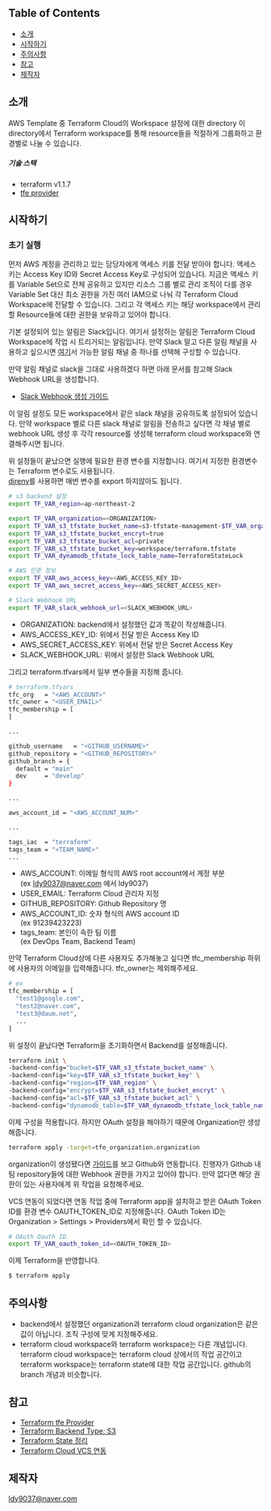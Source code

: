 ## Table of Contents

- [소개](#소개)
- [시작하기](#시작하기)
- [주의사항](#주의사항)
- [참고](#참고)
- [제작자](#제작자)

## 소개

 AWS Template 중 Terraform Cloud의 Workspace 설정에 대한 directory
 이 directory에서 Terraform workspace를 통해 resource들을 적절하게 그룹화하고 환경별로 나눌 수 있습니다.
 
 ##### 기술 스택
 - terraform v1.1.7
 - [tfe provider](https://registry.terraform.io/providers/hashicorp/tfe/latest/docs)
 
## 시작하기

### 초기 실행
먼저 AWS 계정을 관리하고 있는 담당자에게 액세스 키를 전달 받아야 합니다. 액세스 키는 Access Key ID와 Secret Access Key로 구성되어 있습니다. 지금은 액세스 키를 Variable Set으로 전체 공유하고 있지만 리소스 그룹 별로 관리 조직이 다를 경우 Variable Set 대신 최소 권한을 가진 여러 IAM으로 나눠 각 Terraform Cloud Workspace에 전달할 수 있습니다. 그리고 각 액세스 키는 해당 workspace에서 관리할 Resource들에 대한 권한을 보유하고 있어야 합니다. 

기본 설정되어 있는 알림은 Slack입니다. 여기서 설정하는 알림은 Terraform Cloud Workspace에 작업 시 트리거되는 알림입니다. 
만약 Slack 말고 다른 알림 채널을 사용하고 싶으시면 [여기](https://registry.terraform.io/providers/hashicorp/tfe/latest/docs/resources/notification_configuration)서 가능한 알림 채널 중 하나를 선택해 구성할 수 있습니다.

만약 알림 채널로 slack을 그대로 사용하겠다 하면 아래 문서를 참고해 Slack Webhook URL을 생성합니다.  
- [Slack Webhook 생성 가이드](https://emadam.tistory.com/53)

이 알림 설정도 모든 workspace에서 같은 slack 채널을 공유하도록 설정되어 있습니다. 만약 workspace 별로 다른 slack 채널로 알림을 전송하고 싶다면 각 채널 별로 webhook URL 생성 후 각각 resource를 생성해 terraform cloud workspace와 연결해주시면 됩니다. 

위 설정들이 끝났으면 실행에 필요한 환경 변수를 지정합니다. 여기서 지정한 환경변수는 Terraform 변수로도 사용됩니다.    
[direnv](https://emadam.tistory.com/48)를 사용하면 매번 변수를 export 하지않아도 됩니다. 
```sh
# s3 backend 설정
export TF_VAR_region=ap-northeast-2 

export TF_VAR_organization=<ORGANIZATION>
export TF_VAR_s3_tfstate_bucket_name=s3-tfstate-management-$TF_VAR_organization
export TF_VAR_s3_tfstate_bucket_encryt=true
export TF_VAR_s3_tfstate_bucket_acl=private
export TF_VAR_s3_tfstate_bucket_key=workspace/terraform.tfstate
export TF_VAR_dynamodb_tfstate_lock_table_name=TerraformStateLock

# AWS 인증 정보 
export TF_VAR_aws_access_key=<AWS_ACCESS_KEY_ID>
export TF_VAR_aws_secret_access_key=<AWS_SECRET_ACCESS_KEY>

# Slack Webhook URL
export TF_VAR_slack_webhook_url=<SLACK_WEBHOOK_URL>
```
- ORGANIZATION: backend에서 설정했던 값과 똑같이 작성해줍니다. 
- AWS_ACCESS_KEY_ID: 위에서 전달 받은 Access Key ID
- AWS_SECRET_ACCESS_KEY: 위에서 전달 받은 Secret Access Key
- SLACK_WEBHOOK_URL: 위에서 설정한 Slack Webhook URL


그리고 terraform.tfvars에서 일부 변수들을 지정해 줍니다.
```sh
# terraform.tfvars
tfc_org   = "<AWS_ACCOUNT>"
tfc_owner = "<USER_EMAIL>"
tfc_membership = [
]

...

github_username   = "<GITHUB_USERNAME>"
github_repository = "<GITHUB_REPOSITORY>"
github_branch = {
  default = "main"
  dev     = "develop"
}

...

aws_account_id = "<AWS_ACCOUNT_NUM>"

...

tags_iac  = "terraform"
tags_team = "<TEAM_NAME>"
...
```
- AWS_ACCOUNT: 이메일 형식의 AWS root account에서 계정 부분  
(ex ldy9037@naver.com 에서 ldy9037)  
- USER_EMAIL: Terraform Cloud 관리자 지정
- GITHUB_REPOSITORY: Github Repository 명
- AWS_ACCOUNT_ID: 숫자 형식의 AWS account ID  
(ex 91239423223)
- tags_team: 본인이 속한 팀 이름  
(ex DevOps Team, Backend Team) 

만약 Terraform Cloud상에 다른 사용자도 추가해놓고 싶다면 tfc_membership 하위에 사용자의 이메일을 입력해줍니다. tfc_owner는 제외해주세요.
```sh
# ex
tfc_membership = [
  "test1@google.com",
  "test2@naver.com",
  "test3@daum.net",
  ...
]
```

위 설정이 끝났다면 Terraform을 초기화하면서 Backend를 설정해줍니다. 

```sh
terraform init \
-backend-config="bucket=$TF_VAR_s3_tfstate_bucket_name" \
-backend-config="key=$TF_VAR_s3_tfstate_bucket_key" \
-backend-config="region=$TF_VAR_region" \
-backend-config="encrypt=$TF_VAR_s3_tfstate_bucket_encryt" \
-backend-config="acl=$TF_VAR_s3_tfstate_bucket_acl" \
-backend-config="dynamodb_table=$TF_VAR_dynamodb_tfstate_lock_table_name"
```

이제 구성을 적용합니다. 하지만 OAuth 설정을 해야하기 때문에 Organization만 생성해줍니다.
```sh
terraform apply -target=tfe_organization.organization
```

organization이 생성됐다면 [가이드](https://www.terraform.io/cloud-docs/vcs/github)를 보고 Github와 연동합니다. 진행자가 Github 내 팀 repository들에 대한 Webhook 권한을 가지고 있어야 합니다. 만약 없다면 해당 권한이 있는 사용자에게 위 작업을 요청해주세요.

VCS 연동이 되었다면 연동 작업 중에 Terraform app을 설치하고 받은 OAuth Token ID를 환경 변수 OAUTH_TOKEN_ID로 지정해줍니다. 
OAuth Token ID는 Organization > Settings > Providers에서 확인 할 수 있습니다.
```sh
# OAuth Oauth ID
export TF_VAR_oauth_token_id=<OAUTH_TOKEN_ID>
```

이제 Terraform을 반영합니다.
```sh
$ terraform apply
```

## 주의사항
- backend에서 설정했던 organization과 terraform cloud organization은 같은 값이 아닙니다. 조직 구성에 맞게 지정해주세요.
- terraform cloud workspace와 terraform workspace는 다른 개념입니다. terraform cloud workspace는 terraform cloud 상에서의 작업 공간이고 terraform workspace는 terraform state에 대한 작업 공간입니다. github의 branch 개념과 비슷합니다. 

## 참고
- [Terraform tfe Provider](https://registry.terraform.io/providers/hashicorp/tfe/latest/docs)
- [Terraform Backend Type: S3](https://www.terraform.io/language/settings/backends/s3)
- [Terraform State 정리](https://emadam.tistory.com/54)
- [Terraform Cloud VCS 연동](https://www.terraform.io/cloud-docs/vcs/github)

## 제작자
[ldy9037@naver.com](https://github.com/ldy9037)
